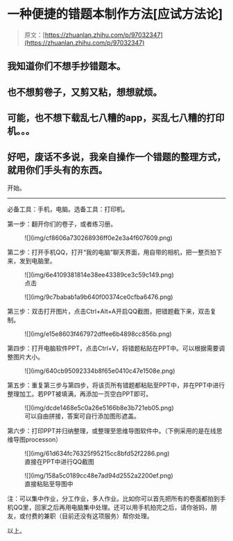 # 一种便捷的错题本制作方法[应试方法论]

> 原文：[https://zhuanlan.zhihu.com/p/97032347](https://zhuanlan.zhihu.com/p/97032347)

## 我知道你们不想手抄错题本。

## 也不想剪卷子，又剪又粘，想想就烦。

## 可能，也不想下载乱七八糟的app，买乱七八糟的打印机。。。

## 好吧，废话不多说，我亲自操作一个错题的整理方式，就用你们手头有的东西。

开始。

* * *

必备工具：手机，电脑。选备工具：打印机。

第一步：翻开你们的卷子，或者练习册。

<figure data-size="normal">![](img/cf8606a730268936ff0e2e3a4f607609.png)</figure>

第二步：打开手机QQ，打开“我的电脑”聊天界面，用自带的相机，把一整页拍下来，发到电脑里。

<figure data-size="normal">![](img/6e4109381814e38ee43389ce3c59c149.png)

<figcaption>点击</figcaption>

</figure>

<figure data-size="normal">![](img/9c7babab1a9b640f00374ce0cfba6476.png)</figure>

第三步：双击打开图片，点击Ctrl+Alt+A开启QQ截图，把错题截下来，双击复制。

<figure data-size="normal">![](img/e15e8603f467972dffee6b4898cc856b.png)</figure>

第四步：打开电脑软件PPT，点击Ctrl+V，将错题粘贴在PPT中。可以根据需要调整图片大小。

<figure data-size="normal">![](img/640cb95092334b8f65e0410c47e1508e.png)</figure>

第五步：重复第三步与第四步，将该页所有错题都粘贴至PPT中，并在PPT中进行整理加工。若PPT被填满，再添加一页空白PPT即可。

<figure data-size="normal">![](img/dcde1468e5c0a26e5166b8e3b721eb05.png)

<figcaption>可以自由拼接，答案可自行添加图形遮盖。</figcaption>

</figure>

第六步：打印PPT并归纳整理，或整理至思维导图软件中。（下例采用的是在线思维导图processon）

<figure data-size="normal">![](img/61d634fc76325f95215cc8bfd52f2286.png)

<figcaption>直接在PPT中进行QQ截图</figcaption>

</figure>

<figure data-size="normal">![](img/158a5c0189cc48e7ad94d2552a2200ef.png)

<figcaption>直接粘贴至导图中</figcaption>

</figure>

注：可以集中作业，分工作业，多人作业。比如你可以首先把所有的卷面都拍到手机QQ里，回家之后再用电脑集中处理。还可以用手机拍完之后，请你爸妈，朋友，或付费的兼职（目前还没有这项服务）帮你处理。

以上。
